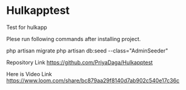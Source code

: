 # Hulkapptest
 Test for hulkapp

Plese run following commands after installing project.

php artisan migrate
php artisan db:seed --class="AdminSeeder"

Repository Link
https://github.com/PriyaDaga/Hulkapptest

Here is Video Link
https://www.loom.com/share/bc879aa29f8140d7ab902c540e17c36c